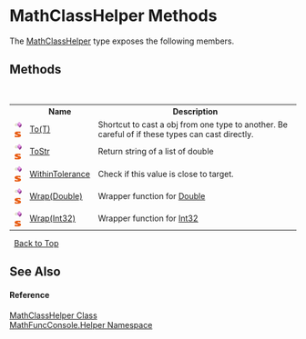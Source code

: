 # MathClassHelper Methods
 

The <a href="f8375fff-6215-8a0d-083f-b42a5658e465">MathClassHelper</a> type exposes the following members.


## Methods
&nbsp;<table><tr><th></th><th>Name</th><th>Description</th></tr><tr><td>![Public method](media/pubmethod.gif "Public method")![Static member](media/static.gif "Static member")</td><td><a href="718ec2ab-e890-7d30-f161-f5a9ecf2f0b3">To(T)</a></td><td>
Shortcut to cast a obj from one type to another. Be careful of if these types can cast directly.</td></tr><tr><td>![Public method](media/pubmethod.gif "Public method")![Static member](media/static.gif "Static member")</td><td><a href="436d3c5c-64aa-2e0f-a697-48416657a1ae">ToStr</a></td><td>
Return string of a list of double</td></tr><tr><td>![Public method](media/pubmethod.gif "Public method")![Static member](media/static.gif "Static member")</td><td><a href="d69e5436-8f9f-252a-fef5-72c9ee1199d4">WithinTolerance</a></td><td>
Check if this value is close to target.</td></tr><tr><td>![Public method](media/pubmethod.gif "Public method")![Static member](media/static.gif "Static member")</td><td><a href="cb61a1f1-81d6-ea8a-01cf-1edbcf4f01e4">Wrap(Double)</a></td><td>
Wrapper function for <a href="http://msdn2.microsoft.com/en-us/library/643eft0t" target="_blank">Double</a></td></tr><tr><td>![Public method](media/pubmethod.gif "Public method")![Static member](media/static.gif "Static member")</td><td><a href="ba822e7c-11f5-99fb-f4a8-f7d88a9c0842">Wrap(Int32)</a></td><td>
Wrapper function for <a href="http://msdn2.microsoft.com/en-us/library/td2s409d" target="_blank">Int32</a></td></tr></table>&nbsp;
<a href="#mathclasshelper-methods">Back to Top</a>

## See Also


#### Reference
<a href="f8375fff-6215-8a0d-083f-b42a5658e465">MathClassHelper Class</a><br /><a href="f9a8a21e-a3ba-4ebe-fd07-6ca1953f5cbf">MathFuncConsole.Helper Namespace</a><br />